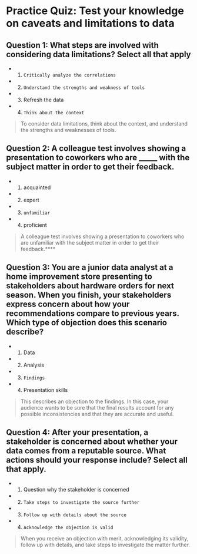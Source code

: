 # Practice Quiz: Test your knowledge on caveats and limitations to data

## Question 1: What steps are involved with considering data limitations? Select all that apply

- 1. `Critically analyze the correlations`
- 2. `Understand the strengths and weakness of tools`
- 3. Refresh the data
- 4. `Think about the context`

> To consider data limitations, think about the context, and understand the strengths and weaknesses of tools.

## Question 2: A colleague test involves showing a presentation to coworkers who are _____ with the subject matter in order to get their feedback.

- 1. acquainted
- 2. expert
- 3. `unfamiliar`
- 4. proficient

> A colleague test involves showing a presentation to coworkers who are unfamiliar with the subject matter in order to get their feedback.****

## Question 3: You are a junior data analyst at a home improvement store presenting to stakeholders about hardware orders for next season. When you finish, your stakeholders express concern about how your recommendations compare to previous years. Which type of objection does this scenario describe?

- 1. Data
- 2. Analysis
- 3. `Findings`
- 4. Presentation skills

> This describes an objection to the findings. In this case, your audience wants to be sure that the final results account for any possible inconsistencies and that they are accurate and useful. 

## Question 4: After your presentation, a stakeholder is concerned about whether your data comes from a reputable source. What actions should your response include? Select all that apply.

- 1. Question why the stakeholder is concerned
- 2. `Take steps to investigate the source further`
- 3. `Follow up with details about the source`
- 4. `Acknowledge the objection is valid`

> When you receive an objection with merit, acknowledging its validity, follow up with details, and take steps to investigate the matter further.
